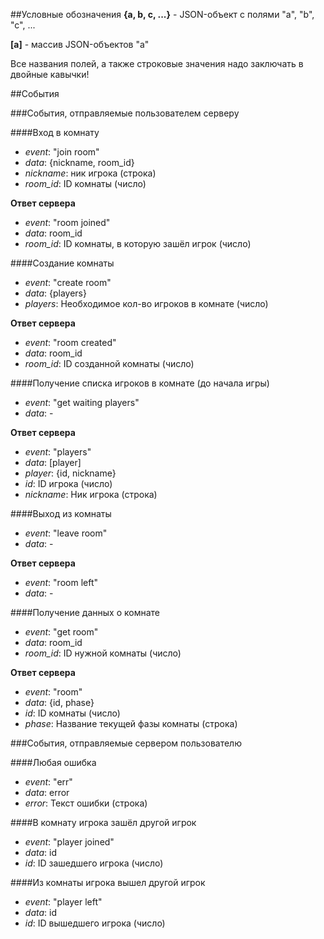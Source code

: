 ##Условные обозначения
__{a, b, c, ...}__ - JSON-объект с полями "a", "b", "c", ...

__[a]__ - массив JSON-объектов "а"

Все названия полей, а также строковые значения надо заключать в двойные кавычки!

##События

###События, отправляемые пользователем серверу

####Вход в комнату
- _event_: "join room"
- _data_: {nickname, room\_id}
 - _nickname_: ник игрока (строка)
 - _room\_id_: ID комнаты (число)

__Ответ сервера__
- _event_: "room joined"
- _data_: room_id
 - _room\_id_: ID комнаты, в которую зашёл игрок (число)
 
####Создание комнаты
- _event_: "create room"
- _data_: {players}
 - _players_: Необходимое кол-во игроков в комнате (число)
 
__Ответ сервера__
- _event_: "room created"
- _data_: room\_id
 - _room_id_: ID созданной комнаты (число)
 
####Получение списка игроков в комнате (до начала игры)
- _event_: "get waiting players"
- _data_: -

__Ответ сервера__
- _event_: "players"
- _data_: [player]
 - _player_: {id, nickname}
  - _id_: ID игрока (число)
  - _nickname_: Ник игрока (строка)
  
####Выход из комнаты
- _event_: "leave room"
- _data_: -

__Ответ сервера__
- _event_: "room left"
- _data_: -

####Получение данных о комнате
- _event_: "get room"
- _data_: room\_id
 - _room\_id_: ID нужной комнаты (число)
 
__Ответ сервера__
- _event_: "room"
- _data_: {id, phase}
 - _id_: ID комнаты (число)
 - _phase_: Название текущей фазы комнаты (строка)


###События, отправляемые сервером пользователю

####Любая ошибка
- _event_: "err"
- _data_: error
 - _error_: Текст ошибки (строка)
 
####В комнату игрока зашёл другой игрок
- _event_: "player joined"
- _data_: id
 - _id_: ID зашедшего игрока (число)


####Из комнаты игрока вышел другой игрок
- _event_: "player left"
- _data_: id
 - _id_: ID вышедшего игрока (число)
